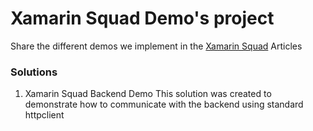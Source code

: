 # Xamarin Squad Demo's project

Share the different demos we implement in the [Xamarin Squad](https://xamarinsquad.com) Articles

### Solutions

1. Xamarin Squad Backend Demo
 This solution was created to demonstrate how to communicate with the backend using standard httpclient
